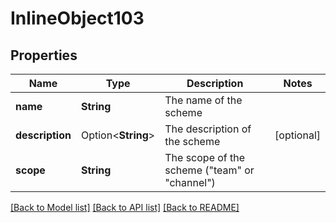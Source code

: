 # InlineObject103

## Properties

Name | Type | Description | Notes
------------ | ------------- | ------------- | -------------
**name** | **String** | The name of the scheme | 
**description** | Option<**String**> | The description of the scheme | [optional]
**scope** | **String** | The scope of the scheme (\"team\" or \"channel\") | 

[[Back to Model list]](../README.md#documentation-for-models) [[Back to API list]](../README.md#documentation-for-api-endpoints) [[Back to README]](../README.md)


